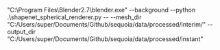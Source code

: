  "C:\Program Files\Blender2.7\blender.exe" --background --python .\shapenet_spherical_renderer.py -- --mesh_dir "C:/Users/super/Documents/Github/sequoia/data/processed/interim/" --output_dir "C:/Users/super/Documents/Github/sequoia/data/processed/instant"